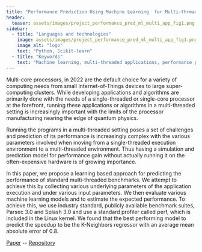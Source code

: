 ```yaml
---
title: "Performance Prediction Using Machine Learning  for Multi-threaded Applications"
header:
  teaser: assets/images/project_performance_pred_ml_multi_app_fig1.png
sidebar:
  - title: "Languages and technologies"
    image: assets/images/project_performance_pred_ml_multi_app_fig1.png
    image_alt: "logo"
    text: "Python, Scikit-learn"
  - title: "Keywords"
    text: "Machine learning, multi-threaded applications, performance prediction"
---
```

Multi-core processors, in 2022 are the default choice for a variety of computing needs from small Internet-of-Things devices to large super-computing clusters.  While developing applications and algorithms are primarily done with the needs of a single-threaded or single-core processor at the forefront, running these applications or algorithms in a multi-threaded setting is increasingly important with the limits of the processor manufacturing nearing the edge of quantum physics. 

Running the programs in a multi-threaded setting poses a set of challenges and prediction of its performance is increasingly complex with the various parameters involved when moving from a single-threaded execution environment to a multi-threaded environment. Thus having a simulation and prediction model for performance gain without actually running it on the often-expensive hardware is of growing importance.

In this paper, we propose a learning based approach for predicting the performance of standard multi-threaded benchmarks. We attempt to achieve this by collecting various underlying parameters of the application execution and under various input parameters. We then evaluate various machine learning models and to estimate the expected performance.
To achieve this, we use industry standard, publicly available benchmark suites, Parsec 3.0 and Splash 3.0 and use a standard profiler called perf, which is included in the Linux kernel. We found that the best performing model to predict the speedup to be the K-Neighbors regressor with an average mean absolute error of 0.8.

[Paper](https://roldanjrgl.github.io/files/performance_prediction_using_machine_learning_for_multi_threaded_applications.pdf) -- 
[Repository](https://github.com/roldanjrgl/performance_prediction_using_ml_for_multi_threaded_apps)
